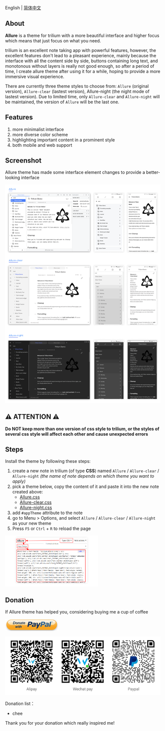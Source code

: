 English | [简体中文](./README_zh.md)

## About

**Allure** is a theme for trilium with a more beautiful interface and higher focus which means that just focus on what you need.

trilium is an excellent note taking app with powerful features, however, the excellent features don't lead to a pleasant experience, mainly because the interface with all the content side by side, buttons containing long text, and monotonous without layers is really not good enough, so after a period of time, I create allure theme after using it for a while, hoping to provide a more immersive visual experience.

There are currently three theme styles to choose from: `Allure` (original version), `Allure-clear` (lastest version), Allure-night (the night mode of lastest version). Due to limited time, only `Allure-clear` and `Allure-night` will be maintained, the version of `Allure` will be the last one.

## Features

1. more minimalist interface
1. more diverse color scheme
1. highlighting important content in a prominent style
1. both mobile and web support

## Screenshot

Allure theme has made some interface element changes to provide a better-looking interface

![screenshot](./resources/screenshot.png)

## :warning: ATTENTION :warning:

**Do NOT keep more than one version of css style to trilium, or the styles of several css style will affect each other and cause unexpected errors**

## Steps

Install the theme by following these steps:

1. create a new note in trilium (of type **CSS**) named `Allure` / `Allure-clear` / `Allure-night` *(the name of note depends on which theme you want to apply)*
1. pick a theme below, copy the content of it and paste it into the new note created above:
    - [Allure.css](./Allure.css)
    - [Allure-clear.css](./Allure-clear.css)
    - [Allure-night.css](./Allure-night.css)
1. add `#appTheme` attribute to the note
1. go to Menu > Options, and select `Allure` / `Allure-clear` / `Allure-night` as your new theme
1. Press `F5` or `Ctrl` + `R` to reload the page

<img style="width: 60%;" src="./resources/steps.png">

## Donation

If Allure theme has helped you, considering buying me a cup of coffee

<a href="https://paypal.me/realwenjinyu"><img src="./resources/donate_with_paypal.jpg" height="40px"></a>

![donation](./resources/donation.png)

Donation list：
- chee

Thank you for your donation which really inspired me!
